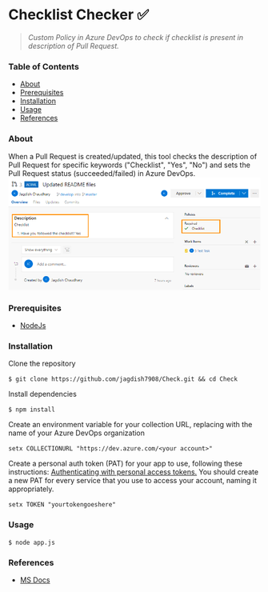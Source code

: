 # Checklist Checker :white_check_mark:
> *Custom Policy in Azure DevOps to check if checklist is present in description of Pull Request.*</br>

### Table of Contents
* [About](#about)
* [Prerequisites](#prerequisites)
* [Installation](#installation)
* [Usage](#usage)
* [References](#References)
### About
When a Pull Request is created/updated, this tool checks the description of Pull Request for specific keywords ("Checklist", "Yes", "No") and sets the Pull Request status (succeeded/failed) in Azure DevOps.</br>
![Alt text](sample/succeeded.png "Succeeded") </br>
### Prerequisites
 * [NodeJs](https://nodejs.org/en/)
### Installation
Clone the repository
```console
$ git clone https://github.com/jagdish7908/Check.git && cd Check
```
Install dependencies
```console
$ npm install
```
Create an environment variable for your collection URL, replacing <your account> with the name of your Azure DevOps organization
```
setx COLLECTIONURL "https://dev.azure.com/<your account>"
```
Create a personal auth token (PAT) for your app to use, following these instructions: [Authenticating with personal access tokens.](https://docs.microsoft.com/en-us/azure/devops/organizations/accounts/use-personal-access-tokens-to-authenticate?view=azure-devops) You should create a new PAT for every service that you use to access your account, naming it appropriately.
```
setx TOKEN "yourtokengoeshere"
```
### Usage
```console
$ node app.js
```
### References
 * [MS Docs](https://docs.microsoft.com/en-us/azure/devops/repos/git/create-pr-status-server?view=azure-devops)
